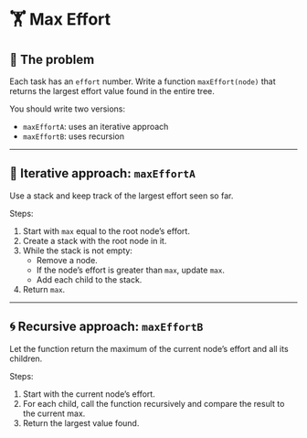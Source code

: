 # 🏋️ Max Effort

## 🧠 The problem

Each task has an `effort` number. Write a function `maxEffort(node)` that
returns the largest effort value found in the entire tree.

You should write two versions:

- `maxEffortA`: uses an iterative approach
- `maxEffortB`: uses recursion

---

## 🔁 Iterative approach: `maxEffortA`

Use a stack and keep track of the largest effort seen so far.

Steps:

1. Start with `max` equal to the root node’s effort.
2. Create a stack with the root node in it.
3. While the stack is not empty:
   - Remove a node.
   - If the node’s effort is greater than `max`, update `max`.
   - Add each child to the stack.
4. Return `max`.

---

## 🌀 Recursive approach: `maxEffortB`

Let the function return the maximum of the current node’s effort and all its
children.

Steps:

1. Start with the current node’s effort.
2. For each child, call the function recursively and compare the result to the
   current max.
3. Return the largest value found.
